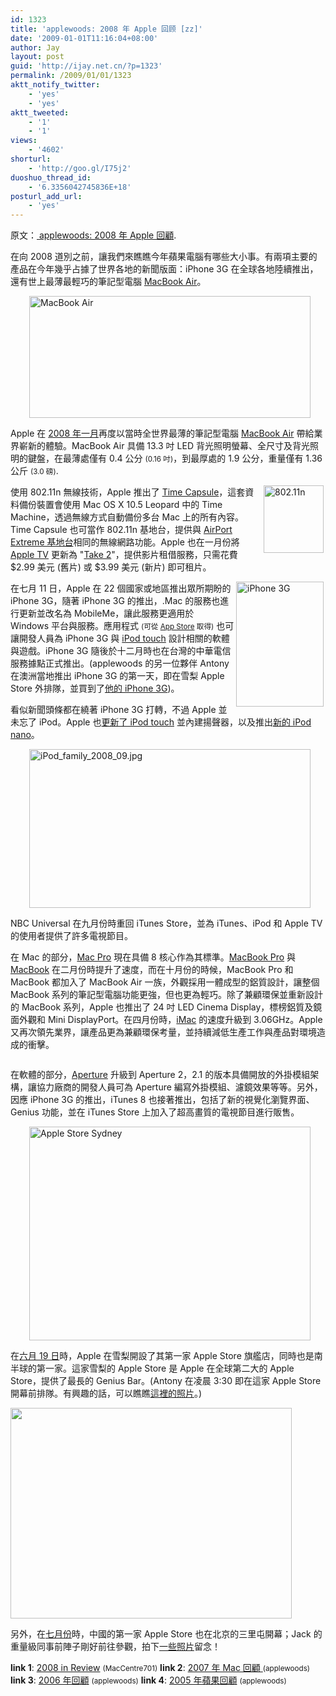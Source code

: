 ```yaml
---
id: 1323
title: 'applewoods: 2008 年 Apple 回顾 [zz]'
date: '2009-01-01T11:16:04+08:00'
author: Jay
layout: post
guid: 'http://ijay.net.cn/?p=1323'
permalink: /2009/01/01/1323
aktt_notify_twitter:
    - 'yes'
    - 'yes'
aktt_tweeted:
    - '1'
    - '1'
views:
    - '4602'
shorturl:
    - 'http://goo.gl/I75j2'
duoshuo_thread_id:
    - '6.3356042745836E+18'
posturl_add_url:
    - 'yes'
---
```


原文：<a href="http://applewoods.org/archives/2008/12/2008_in_review.php"> applewoods: 2008 年 Apple 回顧</a>.

在向 2008 道別之前，讓我們來瞧瞧今年蘋果電腦有哪些大小事。有兩項主要的產品在今年幾乎占據了世界各地的新聞版面：iPhone 3G 在全球各地陸續推出，還有世上最薄最輕巧的筆記型電腦 <a href="http://www.apple.com/shop/buy-mac/macbook-air?afid=p201%7C2602172&amp;cid=AOS-US-AFFC-CPU">MacBook Air</a>。

<img src="http://mac.sillydog.org/archives/pic/MacBookAir.jpg" alt="MacBook Air" hspace="30" width="450" height="195" />

Apple 在 <a href="http://applewoods.org/archives/2008/01/macbookair.php">2008 年一月</a>再度以當時全世界最薄的筆記型電腦 <a href="http://www.apple.com/shop/buy-mac/macbook-air?afid=p201%7C2602172&amp;cid=AOS-US-AFFC-CPU">MacBook Air</a> 帶給業界嶄新的體驗。MacBook Air 具備 13.3 吋 LED 背光照明螢幕、全尺寸及背光照明的鍵盤，在最薄處僅有 0.4 公分 <small>(0.16 吋)</small>，到最厚處的 1.9 公分，重量僅有 1.36 公斤 <small>(3.0 磅)</small>.
<div id="more" class="entry-more">

<img src="http://mac.sillydog.org/archives/pic/wireless_80211n.png" alt="802.11n" hspace="3" width="96" height="108" align="right" />使用 802.11n 無線技術，Apple 推出了 <a href="http://store.apple.com/us/browse/home/shop_ipod/family/apple_tv?afid=p201%7C2602172&amp;cid=AOS-US-AFFC-ATV">Time Capsule</a>，這套資料備份裝置會使用 Mac OS X 10.5 Leopard 中的 Time Machine，透過無線方式自動備份多台 Mac 上的所有內容。Time Capsule 也可當作 802.11n 基地台，提供與 <a href="http://store.apple.com/us/product/MD031/AirPort-Extreme?afid=p201%7C2602172&amp;cid=AOS-US-AFF-Launch_0309">AirPort Extreme 基地台</a>相同的無線網路功能。Apple 也在一月份將 <a href="http://store.apple.com/us/browse/home/shop_ipod/family/apple_tv?afid=p201%7C2602172&amp;cid=AOS-US-AFFC-ATV">Apple TV</a> 更新為 "<a href="http://applewoods.org/archives/2008/01/appletv.php">Take 2</a>"，提供影片租借服務，只需花費 $2.99 美元 (舊片) 或 $3.99 美元 (新片) 即可租片。

<img src="http://ant.sillydog.org/blog/pic/iphone_3g_black_140.jpg" alt="iPhone 3G" hspace="3" width="140" height="200" align="right" />在七月 11 日，Apple 在 22 個國家或地區推出眾所期盼的 iPhone 3G，隨著 iPhone 3G 的推出，.Mac 的服務也進行更新並改名為 MobileMe，讓此服務更適用於 Windows 平台與服務。應用程式 <small>(可從 <a href="http://phobos.apple.com/WebObjects/MZStore.woa/wa/viewGenre?id=36&amp;mt=8">App Store</a> 取得)</small> 也可讓開發人員為 iPhone 3G 與 <a href="http://store.apple.com/us/browse/home/shop_ipod/family/ipod_touch?afid=p201%7C2602172&amp;cid=AOS-US-AFF-DADS">iPod touch</a> 設計相關的軟體與遊戲。iPhone 3G 隨後於十二月時也在台灣的中華電信服務據點正式推出。(applewoods 的另一位夥伴 Antony 在澳洲當地推出 iPhone 3G 的第一天，即在雪梨 Apple Store 外排隊，並買到了<a href="http://applewoods.org/archives/2008/07/iphone_3g.php">他的 iPhone 3G</a>)。

看似新聞頭條都在繞著 iPhone 3G 打轉，不過 Apple 並未忘了 iPod。Apple 也<a href="http://applewoods.org/archives/2008/09/new_ipod_touch_with_speakers.php">更新了 iPod touch</a> 並內建揚聲器，以及推出<a href="http://applewoods.org/archives/2008/09/new_ipod_nano.php">新的 iPod nano</a>。

<img src="http://mac.sillydog.org/archives/pic/iPod_family_2008_09.jpg" border="0" alt="iPod_family_2008_09.jpg" hspace="30" width="450" height="254" />

NBC Universal 在九月份時重回 iTunes Store，並為 iTunes、iPod 和 Apple TV 的使用者提供了許多電視節目。

在 Mac 的部分，<a href="http://store.apple.com/us/browse/home/shop_mac/family/mac_pro?afid=p201%7C2602172&amp;cid=AOS-US-AFF-Launch_0309">Mac Pro</a> 現在具備 8 核心作為其標準。<a href="http://store.apple.com/us/browse/campaigns/back_to_school?afid=p201%7C2602172&amp;cid=AOS-US-AFFE-BTS11">MacBook Pro</a> 與 <a href="http://store.apple.com/us/browse/home/shop_mac">MacBook</a> 在二月份時提升了速度，而在十月份的時候，MacBook Pro 和 MacBook 都加入了 MacBook Air 一族，外觀採用一體成型的鋁質設計，讓整個 MacBook 系列的筆記型電腦功能更強，但也更為輕巧。除了兼顧環保並重新設計的 MacBook 系列，Apple 也推出了 24 吋 LED Cinema Display，標榜鋁質及鏡面外觀和 Mini DisplayPort。在四月份時，<a href="http://store.apple.com/us/browse/home/shop_mac/family/imac?afid=p201%7C2602172&amp;cid=AOS-US-AFF-Launch_0309">iMac</a> 的速度升級到 3.06GHz。Apple 又再次領先業界，讓產品更為兼顧環保考量，並持續減低生產工作與產品對環境造成的衝擊。

<img src="http://mac.sillydog.org/archives/pic/macbook_family_200810.jpg" alt="" />

在軟體的部分，<a href="http://store.apple.com/us_smb_78313/product/MB957?afid=p201%7C2602172&amp;cid=AOS-US-AFFB-BTB">Aperture</a> 升級到 Aperture 2，2.1 的版本具備開放的外掛模組架構，讓協力廠商的開發人員可為 Aperture 編寫外掛模組、濾鏡效果等等。另外，因應 iPhone 3G 的推出，iTunes 8 也接著推出，包括了新的視覺化瀏覽界面、Genius 功能，並在 iTunes Store 上加入了超高畫質的電視節目進行販售。

<img src="http://ant.sillydog.org/blog/pic/AppleStoreSydney_apple.jpg" alt="Apple Store Sydney" hspace="30" width="450" height="342" />

在<a href="http://applewoods.org/archives/2008/06/apple_store_sydney.php">六月 19 日</a>時，Apple 在雪梨開設了其第一家 Apple Store 旗艦店，同時也是南半球的第一家。這家雪梨的 Apple Store 是 Apple 在全球第二大的 Apple Store，提供了最長的 Genius Bar。(Antony 在凌晨 3:30 即在這家 Apple Store 開幕前排隊。有興趣的話，可以瞧瞧<a href="http://ant.sillydog.org/blog/2008/002538.php">這裡的照片</a>。)

<img src="http://applewoods.org/archives/pic/beijing_apple_store.jpg" alt="" width="450" height="337" />

另外，在<a href="http://applewoods.org/archives/2008/07/apple_store_in_beijing.php">七月份</a>時，中國的第一家 Apple Store 也在北京的三里屯開幕；Jack 的重量級同事前陣子剛好前往參觀，拍下<a href="http://www.flickr.com/photos/rayyu/sets/72157611774867831/" target="_blank" rel="noopener">一些照片</a>留念！

<strong>link 1</strong>: <a href="http://mac.sillydog.org/archives/002802.php">2008 in Review</a> <small>(MacCentre701)</small>
<strong>link 2</strong>: <a class="html" href="http://applewoods.org/archives/2007/12/2007_in_review.php"> 2007 年 Mac 回顧 </a> <small>(applewoods)</small>
<strong>link 3</strong>: <a class="html" href="http://applewoods.org/archives/2006/12/2006_in_review.php">2006 年回顧</a> <small>(applewoods)</small>
<strong>link 4</strong>: <a href="http://applewoods.org/archives/2005/12/year2005_review.php">2005 年蘋果回顧</a> <small>(applewoods)</small></div>